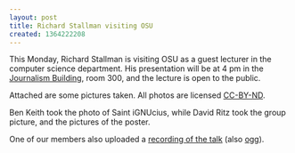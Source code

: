 ```yaml
---
layout: post
title: Richard Stallman visiting OSU
created: 1364222208
---
```

This Monday, Richard Stallman is visiting OSU as a guest lecturer in the computer science department. His presentation will be at 4 pm in the [Journalism Building](http://www.osu.edu/map/building.php?building=046), room 300, and the lecture is open to the public.

Attached are some pictures taken. All photos are licensed [CC-BY-ND](http://creativecommons.org/licenses/by-nd/3.0/us/).

Ben Keith took the photo of Saint iGNUcius, while David Ritz took the group picture, and the pictures of the poster.

One of our members also uploaded a [recording of the talk](/~karason/richard_stallman_talk.flac) (also [ogg](http://f.benlk.com/rms-2013-04-15-osu-cc-by-nd.ogg)).

